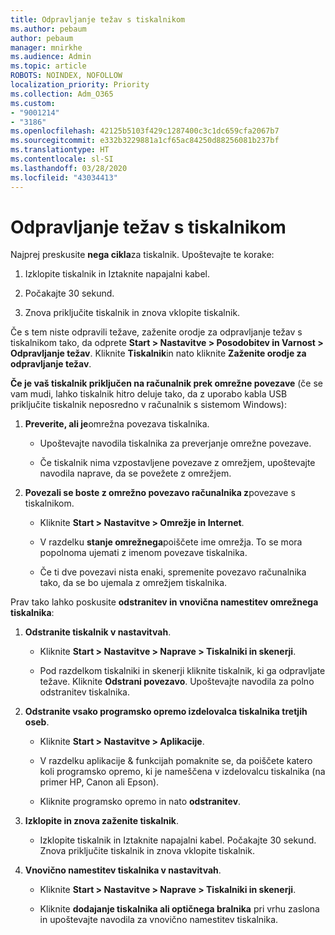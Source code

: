 ```yaml
---
title: Odpravljanje težav s tiskalnikom
ms.author: pebaum
author: pebaum
manager: mnirkhe
ms.audience: Admin
ms.topic: article
ROBOTS: NOINDEX, NOFOLLOW
localization_priority: Priority
ms.collection: Adm_O365
ms.custom:
- "9001214"
- "3186"
ms.openlocfilehash: 42125b5103f429c1287400c3c1dc659cfa2067b7
ms.sourcegitcommit: e332b3229881a1cf65ac84250d88256081b237bf
ms.translationtype: HT
ms.contentlocale: sl-SI
ms.lasthandoff: 03/28/2020
ms.locfileid: "43034413"
---
```

# <a name="troubleshoot-your-printer"></a>Odpravljanje težav s tiskalnikom

Najprej preskusite **nega cikla**za tiskalnik. Upoštevajte te korake:

1. Izklopite tiskalnik in Iztaknite napajalni kabel.

2. Počakajte 30 sekund.

3. Znova priključite tiskalnik in znova vklopite tiskalnik.

Če s tem niste odpravili težave, zaženite orodje za odpravljanje težav s tiskalnikom tako, da odprete **Start > Nastavitve > Posodobitev in Varnost > Odpravljanje težav**. Kliknite **Tiskalnik**in nato kliknite **Zaženite orodje za odpravljanje težav**.

**Če je vaš tiskalnik priključen na računalnik prek omrežne povezave** (če se vam mudi, lahko tiskalnik hitro deluje tako, da z uporabo kabla USB priključite tiskalnik neposredno v računalnik s sistemom Windows):

1. **Preverite, ali je**omrežna povezava tiskalnika.
    
    - Upoštevajte navodila tiskalnika za preverjanje omrežne povezave.

    - Če tiskalnik nima vzpostavljene povezave z omrežjem, upoštevajte navodila naprave, da se povežete z omrežjem.

2. **Povezali se boste z omrežno povezavo računalnika z**povezave s tiskalnikom.

    - Kliknite **Start > Nastavitve > Omrežje in Internet**.

    - V razdelku **stanje omrežnega**poiščete ime omrežja. To se mora popolnoma ujemati z imenom povezave tiskalnika.

    - Če ti dve povezavi nista enaki, spremenite povezavo računalnika tako, da se bo ujemala z omrežjem tiskalnika.

Prav tako lahko poskusite **odstranitev in vnovična namestitev omrežnega tiskalnika**:

1. **Odstranite tiskalnik v nastavitvah**.

    - Kliknite **Start > Nastavitve > Naprave > Tiskalniki in skenerji**.

    - Pod razdelkom tiskalniki in skenerji kliknite tiskalnik, ki ga odpravljate težave. Kliknite **Odstrani povezavo**. Upoštevajte navodila za polno odstranitev tiskalnika.

2. **Odstranite vsako programsko opremo izdelovalca tiskalnika tretjih oseb**.

    - Kliknite **Start > Nastavitve > Aplikacije**.

    - V razdelku aplikacije & funkcijah pomaknite se, da poiščete katero koli programsko opremo, ki je nameščena v izdelovalcu tiskalnika (na primer HP, Canon ali Epson).

    - Kliknite programsko opremo in nato **odstranitev**.

3. **Izklopite in znova zaženite tiskalnik**.

    - Izklopite tiskalnik in Iztaknite napajalni kabel. Počakajte 30 sekund. Znova priključite tiskalnik in znova vklopite tiskalnik.

4. **Vnovično namestitev tiskalnika v nastavitvah**.

    - Kliknite **Start > Nastavitve > Naprave > Tiskalniki in skenerji**.
 
    - Kliknite **dodajanje tiskalnika ali optičnega bralnika** pri vrhu zaslona in upoštevajte navodila za vnovično namestitev tiskalnika.
